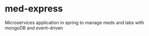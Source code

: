 # med-express
Microservices application in spring to manage meds and labs with mongoDB and event-driven
